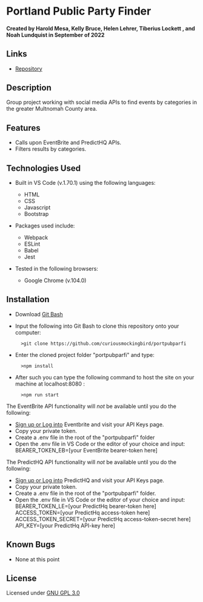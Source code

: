 # Portland Public Party Finder

#### Created by Harold Mesa, Kelly Bruce, Helen Lehrer, Tiberius Lockett , and Noah Lundquist in September of 2022

## Links

* [Repository](https://github.com/curiousmockingbird/portpubparfi)

## Description

Group project working with social media APIs to find events by categories in the greater Multnomah County area. 

## Features

* Calls upon EventBrite and PredictHQ APIs.  
* Filters results by categories.

## Technologies Used

* Built in VS Code (v.1.70.1) using the following languages:
	* HTML
	* CSS
	* Javascript
  * Bootstrap

* Packages used include:
	* Webpack
	* ESLint
	* Babel
	* Jest

* Tested in the following browsers:
	* Google Chrome (v.104.0)


## Installation

* Download [Git Bash](https://git-scm.com/downloads)
* Input the following into Git Bash to clone this repository onto your computer:

		>git clone https://github.com/curiousmockingbird/portpubparfi

* Enter the cloned project folder "portpubparfi" and type:

		>npm install

* After such you can type the following command to host the site on your machine at localhost:8080 :

		>npm run start

The EventBrite API functionality will _not_ be available until you do the following:

* [Sign up or Log into](https://www.eventbrite.com/signin/?referrer=%2Fplatform%2Fapi) Eventbrite and visit your API Keys page. 
* Copy your private token.
* Create a .env file in the root of the "portpubparfi" folder
* Open the .env file in VS Code or the editor of your choice and input:  
BEARER_TOKEN_EB=[your EventBrite bearer-token here]

The PredictHQ API functionality will _not_ be available until you do the following:

* [Sign up or Log into](https://auth.predicthq.com/login?continue=https%3A%2F%2Fauth.predicthq.com%2Fauthorize%3Fresponse_type%3Dcode%26client_id%3Dcontrol_client%26scope%3Dusers%253Aread%2Bmemberships%253Aread%2Buser-profiles%253Aread%26redirect_uri%3Dhttps%253A%252F%252Fcontrol.predicthq.com%252Fauth%252Flogin%26state%3D4x3nuvyewa5) PredictHQ and visit your API Keys page. 
* Copy your private token.
* Create a .env file in the root of the "portpubparfi" folder.
* Open the .env file in VS Code or the editor of your choice and input:  
BEARER_TOKEN_LE=[your PredictHq bearer-token here]  
ACCESS_TOKEN=[your PredictHq access-token here]  
ACCESS_TOKEN_SECRET=[your PredictHq access-token-secret here]  
API_KEY=[your PredictHq API-key here]  

## Known Bugs

* None at this point

## License

Licensed under [GNU GPL 3.0](https://www.gnu.org/licenses/gpl-3.0.en.html)